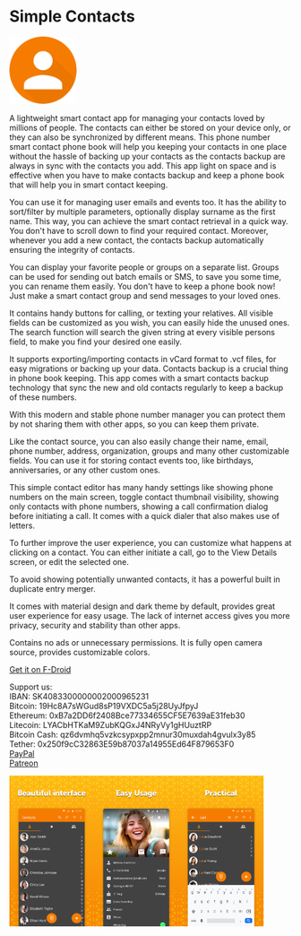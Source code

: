 # Simple Contacts
<img alt="Logo" src="graphics/icon.png" width="120" />

A lightweight smart contact app for managing your contacts loved by millions of people. The contacts can either be stored on your device only, or they can also be synchronized by different means. This phone number smart contact phone book will help you keeping your contacts in one place without the hassle of backing up your contacts as the contacts backup are always in sync with the contacts you add. This app light on space and is effective when you have to make contacts backup and keep a phone book that will help you in smart contact keeping.

You can use it for managing user emails and events too. It has the ability to sort/filter by multiple parameters, optionally display surname as the first name. This way, you can achieve the smart contact retrieval in a quick way. You don't have to scroll down to find your required contact. Moreover, whenever you add a new contact, the contacts backup automatically ensuring the integrity of contacts. 

You can display your favorite people or groups on a separate list. Groups can be used for sending out batch emails or SMS, to save you some time, you can rename them easily. You don't have to keep a phone book now! Just make a smart contact group and send messages to your loved ones.

It contains handy buttons for calling, or texting your relatives. All visible fields can be customized as you wish, you can easily hide the unused ones. The search function will search the given string at every visible persons field, to make you find your desired one easily.

It supports exporting/importing contacts in vCard format to .vcf files, for easy migrations or backing up your data. Contacts backup is a crucial thing in phone book keeping. This app comes with a smart contacts backup technology that sync the new and old contacts regularly to keep a backup of these numbers.

With this modern and stable phone number manager you can protect them by not sharing them with other apps, so you can keep them private.

Like the contact source, you can also easily change their name, email, phone number, address, organization, groups and many other customizable fields. You can use it for storing contact events too, like birthdays, anniversaries, or any other custom ones.

This simple contact editor has many handy settings like showing phone numbers on the main screen, toggle contact thumbnail visibility, showing only contacts with phone numbers, showing a call confirmation dialog before initiating a call. It comes with a quick dialer that also makes use of letters.

To further improve the user experience, you can customize what happens at clicking on a contact. You can either initiate a call, go to the View Details screen, or edit the selected one.

To avoid showing potentially unwanted contacts, it has a powerful built in duplicate entry merger.

It comes with material design and dark theme by default, provides great user experience for easy usage. The lack of internet access gives you more privacy, security and stability than other apps.

Contains no ads or unnecessary permissions. It is fully open camera source, provides customizable colors.

<a href="https://f-droid.org/packages/com.simplemobiletools.contacts.pro">Get it on F-Droid</a>

Support us:  
IBAN: SK4083300000002000965231  
Bitcoin: 19Hc8A7sWGud8sP19VXDC5a5j28UyJfpyJ  
Ethereum: 0xB7a2DD6f2408Bce77334655CF5E7639aE31feb30  
Litecoin: LYACbHTKaM9ZubKQGxJ4NRyVy1gHUuztRP  
Bitcoin Cash: qz6dvmhq5vzkcsypxpp2mnur30muxdah4gvulx3y85  
Tether: 0x250f9cC32863E59b87037a14955Ed64F879653F0  
<a href="https://paypal.me/SimpleMobileTools?country.x=SK&locale.x=en_US">PayPal</a>  
<a href="https://www.patreon.com/tiborkaputa">Patreon</a>

<div style="display:flex;">
<img alt="App image" src="fastlane/metadata/android/en-US/images/phoneScreenshots/1_en-US.jpeg" width="30%">
<img alt="App image" src="fastlane/metadata/android/en-US/images/phoneScreenshots/2_en-US.jpeg" width="30%">
<img alt="App image" src="fastlane/metadata/android/en-US/images/phoneScreenshots/3_en-US.jpeg" width="30%">
</div>
